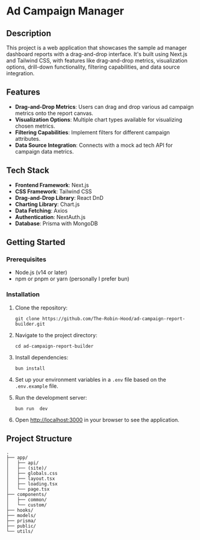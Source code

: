 # Ad Campaign Manager

## Description

This project is a web application that showcases the sample ad manager dashboard reports with a drag-and-drop interface. It's built using Next.js and Tailwind CSS, with features like drag-and-drop metrics, visualization options, drill-down functionality, filtering capabilities, and data source integration.

## Features

- **Drag-and-Drop Metrics**: Users can drag and drop various ad campaign metrics onto the report canvas.
- **Visualization Options**: Multiple chart types available for visualizing chosen metrics.
- **Filtering Capabilities**: Implement filters for different campaign attributes.
- **Data Source Integration**: Connects with a mock ad tech API for campaign data metrics.

## Tech Stack

- **Frontend Framework**: Next.js
- **CSS Framework**: Tailwind CSS
- **Drag-and-Drop Library**: React DnD
- **Charting Library**: Chart.js
- **Data Fetching**: Axios
- **Authentication**: NextAuth.js
- **Database**: Prisma with MongoDB

## Getting Started

### Prerequisites

- Node.js (v14 or later)
- npm or pnpm or yarn (personally I prefer bun)

### Installation

1. Clone the repository:
   ```
   git clone https://github.com/The-Robin-Hood/ad-campaign-report-builder.git
   ```

2. Navigate to the project directory:
   ```
   cd ad-campaign-report-builder
   ```

3. Install dependencies:
   ```
   bun install
   ```

4. Set up your environment variables in a `.env` file based on the `.env.example` file.

5. Run the development server:
   ```
   bun run  dev
   ```

6. Open [http://localhost:3000](http://localhost:3000) in your browser to see the application.

## Project Structure

```
.
├── app/
│   ├── api/
│   ├── (site)/
│   ├── globals.css
│   ├── layout.tsx
│   ├── loading.tsx
│   └── page.tsx
├── components/
│   ├── common/
│   └── custom/
├── hooks/
├── models/
├── prisma/
├── public/
└── utils/
```